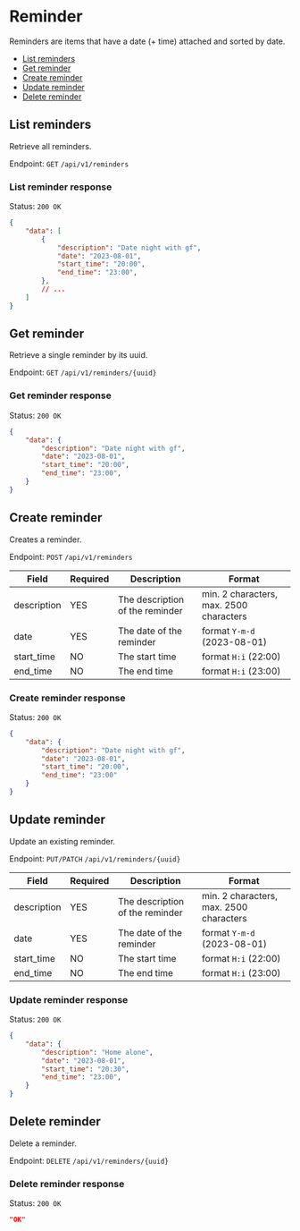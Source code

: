 # Reminder

Reminders are items that have a date (+ time) attached and sorted by date.

- [List reminders](#list-reminders)
- [Get reminder](#get-reminder)
- [Create reminder](#create-reminder)
- [Update reminder](#update-reminder)
- [Delete reminder](#delete-reminder)

## List reminders

Retrieve all reminders.

Endpoint: `GET` `/api/v1/reminders`

### List reminder response

Status: `200 OK`

```json
{
    "data": [
        {
            "description": "Date night with gf",
            "date": "2023-08-01",
            "start_time": "20:00",
            "end_time": "23:00",
        },
        // ...
    ]
}
```

## Get reminder

Retrieve a single reminder by its uuid.

Endpoint: `GET` `/api/v1/reminders/{uuid}`

### Get reminder response

Status: `200 OK`

```json
{
    "data": {
        "description": "Date night with gf",
        "date": "2023-08-01",
        "start_time": "20:00",
        "end_time": "23:00",
    }
}
```

## Create reminder

Creates a reminder.

Endpoint: `POST` `/api/v1/reminders`

| Field | Required | Description | Format |
|---|---|---|---|
| description | YES | The description of the reminder | min. 2 characters, max. 2500 characters |
| date | YES | The date of the reminder | format `Y-m-d` (2023-08-01) |
| start_time | NO | The start time | format `H:i` (22:00) |
| end_time | NO | The end time | format `H:i` (23:00) |

### Create reminder response

Status: `200 OK`

```json
{
    "data": {
        "description": "Date night with gf",
        "date": "2023-08-01",
        "start_time": "20:00",
        "end_time": "23:00"
    }
}
```

## Update reminder

Update an existing reminder.

Endpoint: `PUT/PATCH` `/api/v1/reminders/{uuid}`

| Field | Required | Description | Format |
|---|---|---|---|
| description | YES | The description of the reminder | min. 2 characters, max. 2500 characters |
| date | YES | The date of the reminder | format `Y-m-d` (2023-08-01) |
| start_time | NO | The start time | format `H:i` (22:00) |
| end_time | NO | The end time | format `H:i` (23:00) |

### Update reminder response

Status: `200 OK`

```json
{
    "data": {
        "description": "Home alone",
        "date": "2023-08-01",
        "start_time": "20:30",
        "end_time": "23:00",
    }
}
```

## Delete reminder

Delete a reminder.

Endpoint: `DELETE` `/api/v1/reminders/{uuid}`

### Delete reminder response

Status: `200 OK`

```json
"OK"
```
